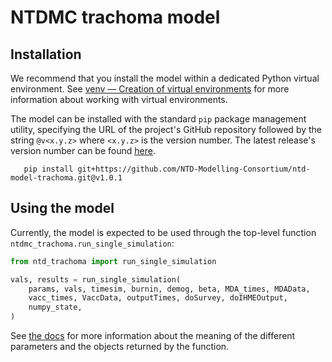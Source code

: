 # NTDMC trachoma model

## Installation

We recommend that you install the model within a dedicated Python
virtual environment. See [venv — Creation of virtual environments](
https://docs.python.org/3/library/venv.html) for more information
about working with virtual environments.

The model can be installed with the standard `pip` package management
utility, specifying the URL of the project's GitHub repository
followed by the string `@v<x.y.z>` where `<x.y.z>` is the version
number.  The latest release's version number can be found [here](https://github.com/NTD-Modelling-Consortium/ntd-model-trachoma/tags).

```shell
   pip install git+https://github.com/NTD-Modelling-Consortium/ntd-model-trachoma.git@v1.0.1
```

## Using the model

Currently, the model is expected to be used through the top-level function `ntdmc_trachoma.run_single_simulation`:

```python
from ntd_trachoma import run_single_simulation

vals, results = run_single_simulation(
    params, vals, timesim, burnin, demog, beta, MDA_times, MDAData,
    vacc_times, VaccData, outputTimes, doSurvey, doIHMEOutput,
    numpy_state,
)
```

See [the docs](link) for more information about the meaning of the
different parameters and the objects returned by the function.